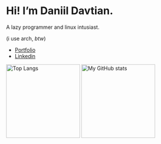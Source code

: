 # Hi! I’m Daniil Davtian.
A lazy programmer and linux intusiast.

(i use arch, _btw_)

- ️[Portfolio](https://daniildavtian.vercel.app/) 
- [Linkedin](https://www.linkedin.com/in/daniil-davtian/)

<img alt="Top Langs" src="https://github-readme-stats-chi-two-48.vercel.app/api/top-langs/?username=SherlockH0&langs_count=8&theme=gruvbox&layout=compact" height=200/> <img alt="My GitHub stats" src="https://github-readme-stats-chi-two-48.vercel.app/api?username=SherlockH0&theme=gruvbox" height=200/>
